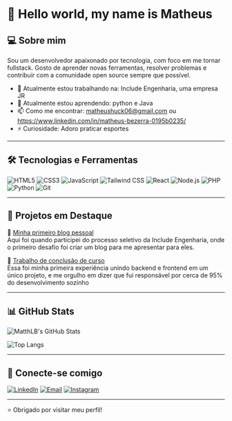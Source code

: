 # 👋 Hello world, my name is Matheus

## 💻 Sobre mim

Sou um desenvolvedor apaixonado por tecnologia, com foco em me tornar fullstack. Gosto de aprender novas ferramentas, resolver problemas e contribuir com a comunidade open source sempre que possível.

- 🔭 Atualmente estou trabalhando na: Include Engenharia, uma empresa JR
- 🌱 Atualmente estou aprendendo: python e Java 
- 📫 Como me encontrar: matheushuck06@gmail.com ou https://www.linkedin.com/in/matheus-bezerra-0195b0235/
- ⚡ Curiosidade: Adoro praticar esportes

---

## 🛠️ Tecnologias e Ferramentas

![HTML5](https://img.shields.io/badge/-HTML5-E34F26?style=flat&logo=html5&logoColor=white)
![CSS3](https://img.shields.io/badge/-CSS3-1572B6?style=flat&logo=css3)
![JavaScript](https://img.shields.io/badge/-JavaScript-F7DF1E?style=flat&logo=javascript&logoColor=black)
![Tailwind CSS](https://img.shields.io/badge/-TailwindCSS-38B2AC?style=flat&logo=tailwind-css&logoColor=white)
![React](https://img.shields.io/badge/-React-61DAFB?style=flat&logo=react&logoColor=black)
![Node.js](https://img.shields.io/badge/-Node.js-339933?style=flat&logo=node.js&logoColor=white)
![PHP](https://img.shields.io/badge/-PHP-777BB4?style=flat&logo=php&logoColor=white)
![Python](https://img.shields.io/badge/-Python-3776AB?style=flat&logo=python&logoColor=white)
![Git](https://img.shields.io/badge/-Git-F05032?style=flat&logo=git&logoColor=white)


---

## 📌 Projetos em Destaque

🔹 [Minha primeiro blog pessoal](https://github.com/MatthLB/PS-include-engenharia)  
Aqui foi quando participei do processo seletivo da Include Engenharia, onde o primeiro desafio foi criar um blog para me apresentar para eles.

🔹 [Trabalho de conclusão de curso](https://github.com/MatthLB/Site-para-gestao-do-lab-de-manuten-do-IFRN---Campus-Canguaretama-)  
Essa foi minha primeira experiência unindo backend e frontend em um único projeto, e me orgulho em dizer que fui responsável por cerca de 95% do desenvolvimento sozinho

---

## 📊 GitHub Stats

![MatthLB's GitHub Stats](https://github-readme-stats.vercel.app/api?username=MatthLB&show_icons=true&theme=tokyonight)

![Top Langs](https://github-readme-stats.vercel.app/api/top-langs/?username=MatthLB&layout=compact&theme=tokyonight)

---

## 🤝 Conecte-se comigo

[![LinkedIn](https://img.shields.io/badge/-LinkedIn-blue?style=flat&logo=linkedin)](https://www.linkedin.com/in/matheus-bezerra-0195b0235/)
[![Email](https://img.shields.io/badge/-Email-red?style=flat&logo=gmail&logoColor=white)](matheushuck06@gmail.com)
[![Instagram](https://img.shields.io/badge/-Instagram-E4405F?style=flat&logo=instagram&logoColor=white)](https://www.instagram.com/matheusy0/)


---

⭐️ Obrigado por visitar meu perfil!
